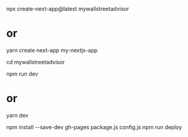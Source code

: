 npx create-next-app@latest mywallstreetadvisor
# or
yarn create next-app my-nextjs-app


cd mywallstreetadvisor


npm run dev
# or
yarn dev


npm install --save-dev gh-pages
package.js
config.js
npm run deploy
 
 
